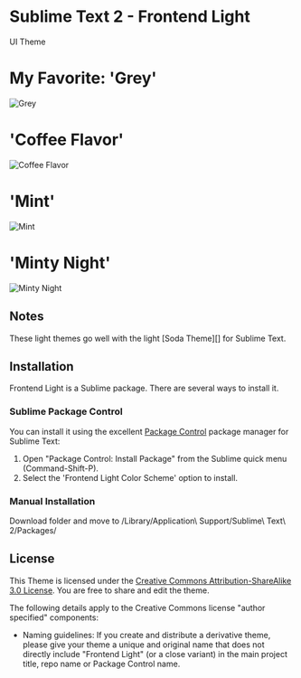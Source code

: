 # Sublime Text 2 - Frontend Light

UI Theme 

# My Favorite: 'Grey'
![Grey](http://s14.postimg.org/7xn1480wh/grey.png)

# 'Coffee Flavor'
![Coffee Flavor](http://s21.postimg.org/sxew3cspz/Screen_Shot_2013_08_17_at_2_40_00_PM.png)

# 'Mint'
![Mint](http://s7.postimg.org/hjfn0c6l7/Screen_Shot_2013_08_17_at_2_36_32_PM.png)

# 'Minty Night'
![Minty Night](http://s21.postimg.org/yyi54gf3b/Screen_Shot_2013_08_17_at_3_07_45_PM.png)


## Notes

These light themes go well with the light [Soda Theme][] for Sublime Text.

## Installation

Frontend Light is a Sublime package. There are several ways to install it.

### Sublime Package Control
You can install it using the excellent [Package Control][] package manager for Sublime Text:

1. Open "Package Control: Install Package" from the Sublime quick menu (Command-Shift-P).
2. Select the 'Frontend Light Color Scheme' option to install.

[Package Control]: http://wbond.net/sublime_packages/package_control

### Manual Installation

Download folder and move to /Library/Application\ Support/Sublime\ Text\ 2/Packages/


## License

This Theme is licensed under the [Creative Commons Attribution-ShareAlike 3.0 License](http://creativecommons.org/licenses/by-sa/3.0/). You are free to share and edit the theme.

The following details apply to the Creative Commons license "author specified" components:


* Naming guidelines: If you create and distribute a derivative theme, please give your theme a unique and original name that does not directly include "Frontend Light" (or a close variant) in the main project title, repo name or Package Control name.
